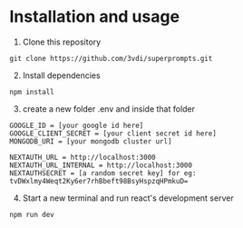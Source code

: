 # Installation and usage
1. Clone this repository
```
git clone https://github.com/3vdi/superprompts.git
```
2. Install dependencies
```
npm install
```
3. create a new folder .env and inside that folder
```
GOOGLE_ID = [your google id here]
GOOGLE_CLIENT_SECRET = [your client secret id here]
MONGODB_URI = [your mongodb cluster url]

NEXTAUTH_URL = http://localhost:3000
NEXTAUTH_URL_INTERNAL = http://localhost:3000
NEXTAUTHSECRET = [a random secret key] for eg: tvDWxlmy4Weqt2Ky6er7rhBbeft98BsyHspzqHPmkuD=

```
4. Start a new terminal and run react's development server
```
npm run dev
```
